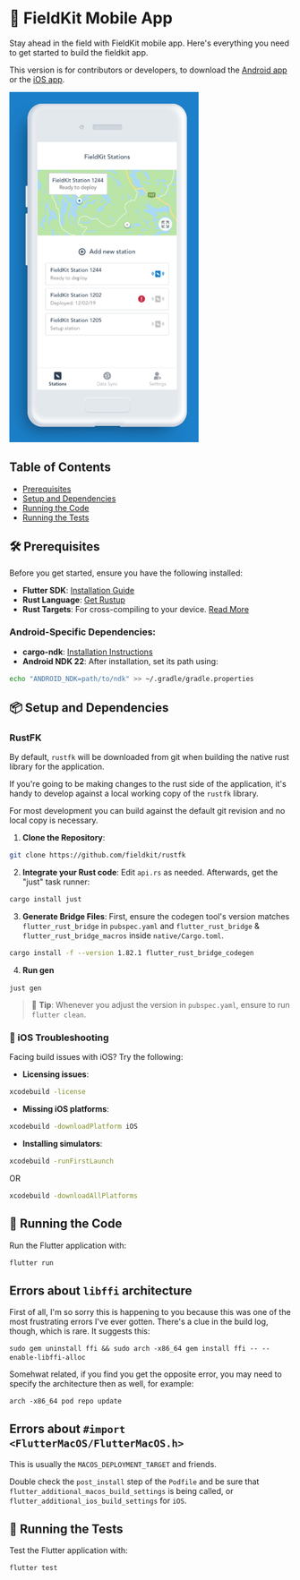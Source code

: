 # 📱 FieldKit Mobile App

Stay ahead in the field with FieldKit mobile app. Here's everything you need to get started to build the fieldkit app.

This version is for contributors or developers, to download the [Android app](https://play.google.com/store/apps/details?id=com.fieldkit) or the [iOS app](https://apps.apple.com/us/app/fieldkit-org/id1463631293).

![screenshot of app](README_image.png)

## Table of Contents
- [Prerequisites](#prerequisites)
- [Setup and Dependencies](#setup-and-dependencies)
- [Running the Code](#running-the-code)
- [Running the Tests](#running-the-tests)

## 🛠 Prerequisites

Before you get started, ensure you have the following installed:

- **Flutter SDK**: [Installation Guide](https://docs.flutter.dev/get-started/install)
- **Rust Language**: [Get Rustup](https://rustup.rs/)
- **Rust Targets**: For cross-compiling to your device. [Read More](https://rust-lang.github.io/rustup/cross-compilation.html)

### Android-Specific Dependencies:
- **cargo-ndk**: [Installation Instructions](https://github.com/bbqsrc/cargo-ndk#installing)
- **Android NDK 22**: After installation, set its path using:

```bash
echo "ANDROID_NDK=path/to/ndk" >> ~/.gradle/gradle.properties
```

## 📦 Setup and Dependencies

### RustFK

By default, `rustfk` will be downloaded from git when building the native rust
library for the application.

If you're going to be making changes to the rust side of the application, it's
handy to develop against a local working copy of the `rustfk` library.

For most development you can build against the default git revision and no
local copy is necessary.

1. **Clone the Repository**:
```bash
git clone https://github.com/fieldkit/rustfk
```


2. **Integrate your Rust code**: Edit `api.rs` as needed. Afterwards, get the "just" task runner:
```bash
cargo install just
```

3. **Generate Bridge Files**:
   First, ensure the codegen tool's version matches `flutter_rust_bridge` in `pubspec.yaml` and `flutter_rust_bridge` & `flutter_rust_bridge_macros` inside `native/Cargo.toml`.

```bash
cargo install -f --version 1.82.1 flutter_rust_bridge_codegen
```

4. **Run gen**

```just gen```


> 🔧 **Tip**: Whenever you adjust the version in `pubspec.yaml`, ensure to run `flutter clean`.

### 🍏 iOS Troubleshooting

Facing build issues with iOS? Try the following:

- **Licensing issues**:
```bash
xcodebuild -license
```

- **Missing iOS platforms**:
```bash
xcodebuild -downloadPlatform iOS
```

- **Installing simulators**:
```bash
xcodebuild -runFirstLaunch
```

OR

```bash
xcodebuild -downloadAllPlatforms
```

## 🏃 Running the Code 

Run the Flutter application with:

```bash
flutter run
```

## Errors about `libffi` architecture

First of all, I'm so sorry this is happening to you because this was one of the
most frustrating errors I've ever gotten. There's a clue in the build log,
though, which is rare. It suggests this:

```
sudo gem uninstall ffi && sudo arch -x86_64 gem install ffi -- --enable-libffi-alloc
```

Somehwat related, if you find you get the opposite error, you may need to
specify the architecture then as well, for example:

```
arch -x86_64 pod repo update
```

## Errors about `#import <FlutterMacOS/FlutterMacOS.h>`

This is usually the `MACOS_DEPLOYMENT_TARGET` and friends.

Double check the `post_install` step of the `Podfile` and be sure that
`flutter_additional_macos_build_settings` is being called, or
`flutter_additional_ios_build_settings` for `iOS`.

## 🧪 Running the Tests

Test the Flutter application with:

```bash
flutter test
```
